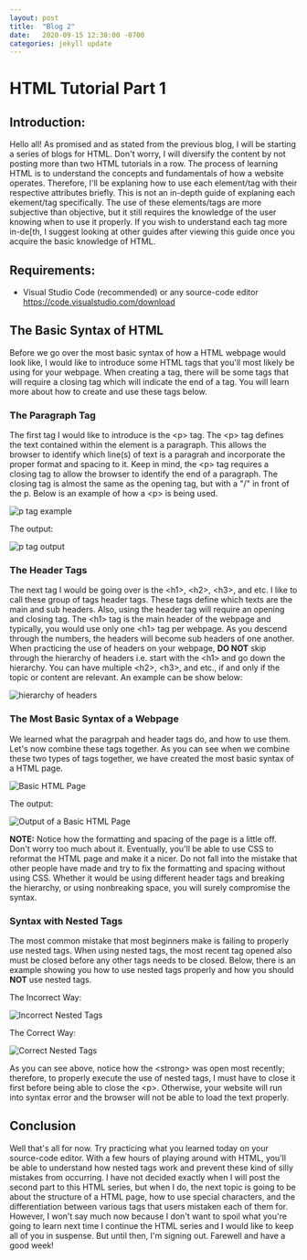 ```yaml
---
layout: post
title:  "Blog 2"
date:   2020-09-15 12:38:00 -0700
categories: jekyll update
---
```

<h1><b>HTML Tutorial Part 1</b></h1>

<h2><b>Introduction:</b></h2>

<p>Hello all! As promised and as stated from the previous blog, I will be starting a series of blogs for HTML. Don't worry, I will diversify the content by not posting more than two HTML tutorials in a row.  The process of learning HTML is to understand the concepts and fundamentals of how a website operates. Therefore, I'll be explaning how to use each element/tag with their respective attributes briefly. This is not an in-depth guide of explaning each ekement/tag specifically. The use of these elements/tags are more subjective than objective, but it still requires the knowledge of the user knowing when to use it properly. If you wish to understand each tag more in-de[th, I suggest looking at other guides after viewing this guide once you acquire the basic knowledge of HTML.  </p>

<h2><b>Requirements:</b></h2>
<ul>
<li>Visual Studio Code (recommended) or any source-code editor
<br><a href="https://code.visualstudio.com/download"> https://code.visualstudio.com/download</a> </li>
</ul>
<h2><b>The Basic Syntax of HTML</b></h2>

<p> Before we go over the most basic syntax of how a HTML webpage would look like, I would like to introduce some HTML tags that you'll most likely be using for your webpage. When creating a tag, there will be some tags that will require a closing tag which will indicate the end of a tag. You will learn more about how to create and use these tags below.
</p>
<h3><b> The Paragraph Tag </b></h3>
<p> The first tag I would like to introduce is the &lt;p&gt; tag. The &lt;p&gt; tag defines the text contained within the element is a paragraph. This allows the browser to identify which line(s) of text is a paragrah and incorporate the proper format and spacing to it. Keep in mind, the &lt;p&gt; tag requires a closing tag to allow the browser to identify the end of a paragraph. The closing tag is almost the same as the opening tag, but with a &quot;/&quot; in front of the p. Below is an example of how a &lt;p&gt; is being used.</p>
<img src="https://i.gyazo.com/1d9c81bfa01ba9ca1af6ac5c4b1d01d0.png" alt= "p tag example">
<p>The output:</p>
<img src="https://i.gyazo.com/84401a4a95f9e6d9709d5ce5d8e33da6.png" alt= "p tag output">
<h3><b>The Header Tags</b> </h3>
<p> The next tag I would be going over is the &lt;h1&gt;, &lt;h2&gt;, &lt;h3&gt;, and etc. I like to call these group of tags header tags. These tags define which texts are the main and sub headers. Also, using the header tag will require an opening and closing tag. The &lt;h1&gt; tag is the main header of the webpage and typically, you would use only one &lt;h1&gt; tag per webpage. As you descend through the numbers, the headers will become sub headers of one another. When practicing the use of headers on your webpage, <strong>DO NOT</strong> skip through the hierarchy of headers i.e. start with the &lt;h1&gt; and go down the hierarchy. You can have multiple  &lt;h2&gt;, &lt;h3&gt;, and etc., if and only if the topic or content are relevant. An example can be show below:</p>
<img src="https://i.gyazo.com/88b75374bfa057cc390cbd5e2471c84a.png" alt="hierarchy of headers">
<h3><b>The Most Basic Syntax of a Webpage</b></h3>
<p>We learned what the paragrpah and header tags do, and how to use them. Let's now combine these tags together. As you can see when we combine these two types of tags together, we have created the most basic syntax of a HTML page. </p>
<img src="https://i.gyazo.com/376d531210c2664cf86bade5db1f198c.png" alt="Basic HTML Page">
<p>The output:</p>
<img src="https://i.gyazo.com/7ffcd2ff52f221bcdd7342b8da554f5c.png" alt="Output of a Basic HTML Page">
<p><strong>NOTE:</strong> Notice how the formatting and spacing of the page is a little off. Don't worry too much about it. Eventually, you'll be able to use CSS to reformat the HTML page and make it a nicer. Do not fall into the mistake that other people have made and try to fix the formatting and spacing without using CSS. Whether it would be using different header tags and breaking the hierarchy, or using nonbreaking space, you will surely compromise the syntax. </p>
<h3><b>Syntax with Nested Tags</b></h3>
<p> The most common mistake that most beginners make is failing to properly use nested tags. When using nested tags, the most recent tag opened also must be closed before any other tags needs to be closed. Below, there is an example showing you how to use nested tags properly and how you should <strong>NOT</strong> use nested tags.
</p>
<p> The Incorrect Way: </p>
<img src="https://i.gyazo.com/3ed0bcac526eb15a60f0e50abaec6cfa.png" alt="Incorrect Nested Tags">
<p> The Correct Way: </p>
<img src="https://i.gyazo.com/373665d895aea0c7087d6d7a5632c4c1.png" alt="Correct Nested Tags">
<p> As you can see above, notice how the &lt;strong&gt; was open most recently; therefore, to properly execute the use of nested tags, I must have to close it first before being able to close the &lt;p&gt;. Otherwise, your website will run into syntax error and the browser will not be able to load the text properly.</p>
<h2><b>Conclusion</b></h2>
<p>Well that's all for now. Try practicing what you learned today on your source-code editor. With a few hours of playing around with HTML, you'll be able to understand how nested tags work and prevent these kind of silly mistakes from occurring. I have not decided exactly when I will post the second part to this HTML series, but when I do, the next topic is going to be about the structure of a HTML page, how to use special characters, and the differentiation between various tags that users mistaken each of them for. However, I won't say much now because I don't want to spoil what you're going to learn next time I continue the HTML series and I would like to keep all of you in suspense. But until then, I'm signing out. Farewell and have a good week!
</p>